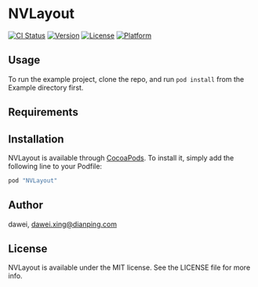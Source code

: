 # NVLayout

[![CI Status](http://img.shields.io/travis/dawei/NVLayout.svg?style=flat)](https://travis-ci.org/dawei/NVLayout)
[![Version](https://img.shields.io/cocoapods/v/NVLayout.svg?style=flat)](http://cocoapods.org/pods/NVLayout)
[![License](https://img.shields.io/cocoapods/l/NVLayout.svg?style=flat)](http://cocoapods.org/pods/NVLayout)
[![Platform](https://img.shields.io/cocoapods/p/NVLayout.svg?style=flat)](http://cocoapods.org/pods/NVLayout)

## Usage

To run the example project, clone the repo, and run `pod install` from the Example directory first.

## Requirements

## Installation

NVLayout is available through [CocoaPods](http://cocoapods.org). To install
it, simply add the following line to your Podfile:

```ruby
pod "NVLayout"
```

## Author

dawei, dawei.xing@dianping.com

## License

NVLayout is available under the MIT license. See the LICENSE file for more info.

